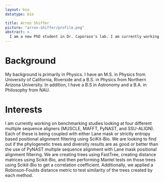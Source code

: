 ```yaml
---
layout: bio
datatype: bio

title: Arron Shiffer
picture: "arron-shiffer/profile.png"
abstract: >
  I am a new PhD student in Dr. Caporaso's lab. I am currently working on some benchmarking studies looking at four different multiple sequence aligners with "Lane mask" filtering vs strictly entropy based positional alignment filtering.
---
```



# Background
My background is primarily in Physics. I have an M.S. in Physics from University of California, Riverside
and a B.S. in Physics from Northern Arizona University. In addition, I have a B.S in Astronomy and a B.A. in
Philosophy from NAU.

# Interests

I am currently working on benchmarking studies looking at four different multiple sequence aligners (MUSCLE, MAFFT, PyNAST, and SSU-ALIGN). Each of these is being coupled with either Lane mask or strictly entropy based positional alignment filtering using SciKit-Bio. We are looking to find out if the phylogenetic trees and diversity results are as good or better than the use of PyNAST multiple
sequence alignment with Lane mask positional alignment filtering. We are creating trees using FastTree, creating distance matrices using Scikit-Bio, and then performing Mantel tests on those trees using Scikit-Bio to get a correlation coefficient. Additionally, we applied a Robinson-Foulds distance metric to test similarity of the trees created by each method.
